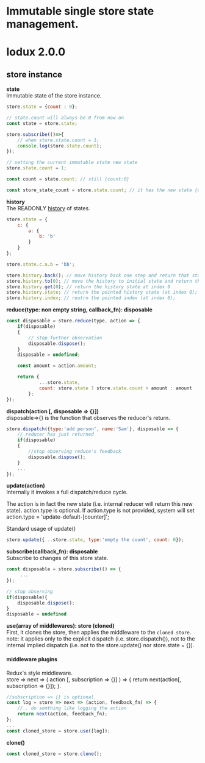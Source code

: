 # Immutable single store state management.  
# lodux 2.0.0

## store instance

__state__  
Immutable state of the store instance. 
```javascript
store.state = {count : 0};

// state.count will always be 0 from now on
const state = store.state;

store.subscribe(()=>{
    // when store.state.count = 1;
    console.log(store.state.count);
});

// setting the current immutable state new state
store.state.count = 1;

const count = state.count; // still {count:0}

const store_state_count = store.state.count; // it has the new state {count:1}
```

__history__  
The READONLY [history](Store_instance_history.md) of states. 
```javascript
store.state = {
    c: {
        a: {
            b: 'b'
        }
    }
};

store.state.c.a.b = 'bb';

store.history.back(); // move history back one step and return that state
store.history.to(0); // move the history to initial state and return that state
store.history.get(0); // return the history state at index 0
store.history.state; // return the pointed history state (at index 0);
store.history.index; // reutrn the pointed index (at index 0);
```

__reduce(type: non empty string, callback_fn):  disposable__  
```javascript
const disposable = store.reduce(type, action => { 
    if(disposable)
    {     
        // stop further observation
        disposable.dispose();
    }
    disposable = undefined;

    const amount = action.amount;

    return {
            ...store.state, 
            count: store.state ? store.state.count + amount : amount
        };
});
```

__dispatch(action [, disposable => {}])__  
disposable=>{} is the function that observes the reducer's return.
```javascript
store.dispatch({type:'add person', name:'Sam'}, disposable => {
    // reducer has just returned
    if(disposable)
    {
        //stop observing reduce's feedback
        disposable.dispose();
    }
    ...    
});
```

__update(action)__   
Internally it invokes a full dispatch/reduce cycle.  

The action is in fact the new state (i.e. internal reducer will return this new state). action.type is optional. If action.type is not provided, system will set action.type = 'update-default-[counter]';

Standard usage of update()
```javascript
store.update({...store.state, type:'empty the count', count: 0});
```

__subscribe(callback_fn): disposable__  
Subscribe to changes of this store state.
```javascript
const disposable = store.subscribe(() => {
     ...
});

// stop observing
if(disposable){
    disposable.dispose();
}
disposable = undefined
```

__use(array of middlewares): store (cloned)__  
First, it clones the store, then applies the middleware to the `cloned store`.  
note: it applies only to the explicit dispatch (i.e. store.dispatch()), not to the internal implied dispatch (i.e. not to the store.update() nor store.state = {}).  

#### middleware plugins
Redux's style middleware.  
store => next => ( action [, subscription => {}] ) => { 
    return next(action[, subscription => {}]); 
}.  
```javascript
//subscription => {} is optional.
const log = store => next => (action, feedback_fn) => {
    //.. do somthing like logging the action
    return next(action, feedback_fn);
};
...
const cloned_store = store.use([log]);
```

__clone()__  
```javascript
const cloned_store = store.clone();
```